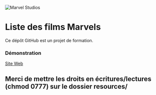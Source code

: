 ![Marvel Studios](http://i.imgur.com/zVKjblJ.png "Marvel Studios")

# Liste des films Marvels
Ce dépôt GitHub est un projet de formation.

### Démonstration
<a href="https://films-marvel.cdev.fr/" target="_blank">Site Web</a>

## Merci de mettre les droits en écritures/lectures (chmod 0777) sur le dossier resources/

